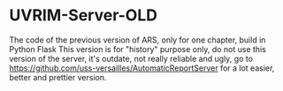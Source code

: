 # UVRIM-Server-OLD
The code of the previous version of ARS, only for one chapter, build in Python Flask
This version is for "history" purpose only, do not use this version of the server, it's outdate, not really reliable and ugly, 
go to https://github.com/uss-versailles/AutomaticReportServer for a lot easier, better and prettier version.
